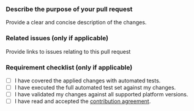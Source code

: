 ### Describe the purpose of your pull request

Provide a clear and concise description of the changes.

### Related issues (only if applicable)

Provide links to issues relating to this pull request

### Requirement checklist (only if applicable)

- [ ] I have covered the applied changes with automated tests.
- [ ] I have executed the full automated test set against my changes.
- [ ] I have validated my changes against all supported platform versions.
- [ ] I have read and accepted the [contribution agreement](https://github.com/configcat/legal/blob/main/contribution-agreement.md).
